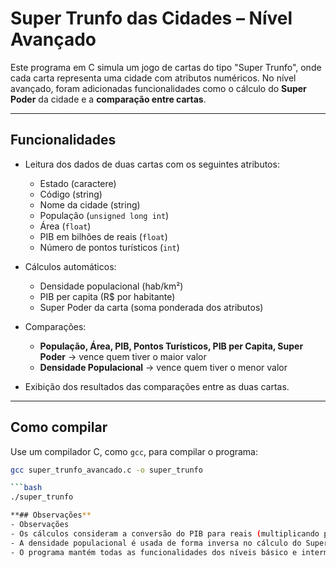 # Super Trunfo das Cidades – Nível Avançado

Este programa em C simula um jogo de cartas do tipo "Super Trunfo", onde cada carta representa uma cidade com atributos numéricos. No nível avançado, foram adicionadas funcionalidades como o cálculo do **Super Poder** da cidade e a **comparação entre cartas**.

---

## Funcionalidades

- Leitura dos dados de duas cartas com os seguintes atributos:
  - Estado (caractere)
  - Código (string)
  - Nome da cidade (string)
  - População (`unsigned long int`)
  - Área (`float`)
  - PIB em bilhões de reais (`float`)
  - Número de pontos turísticos (`int`)

- Cálculos automáticos:
  - Densidade populacional (hab/km²)
  - PIB per capita (R$ por habitante)
  - Super Poder da carta (soma ponderada dos atributos)

- Comparações:
  - **População, Área, PIB, Pontos Turísticos, PIB per Capita, Super Poder** → vence quem tiver o maior valor
  - **Densidade Populacional** → vence quem tiver o menor valor

- Exibição dos resultados das comparações entre as duas cartas.

---

## Como compilar

Use um compilador C, como `gcc`, para compilar o programa:

```bash
gcc super_trunfo_avancado.c -o super_trunfo

```bash
./super_trunfo

**## Observações**
- Observações
- Os cálculos consideram a conversão do PIB para reais (multiplicando por 1.000.000.000)
- A densidade populacional é usada de forma inversa no cálculo do Super Poder (quanto menor, melhor)
- O programa mantém todas as funcionalidades dos níveis básico e intermediário
